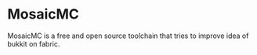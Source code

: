 # MosaicMC
MosaicMC is a free and open source toolchain that tries to improve idea of bukkit on fabric.
